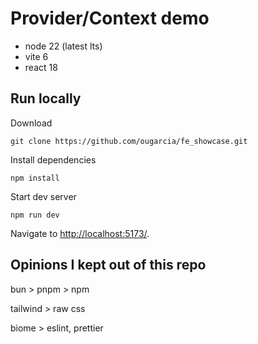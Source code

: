 # Provider/Context demo

- node 22 (latest lts)
- vite 6
- react 18

## Run locally

Download

```
git clone https://github.com/ougarcia/fe_showcase.git
```

Install dependencies

```
npm install
```

Start dev server

```
npm run dev
```

Navigate to [http://localhost:5173/](http://localhost:5173/).

## Opinions I kept out of this repo

bun > pnpm > npm

tailwind > raw css

biome > eslint, prettier

